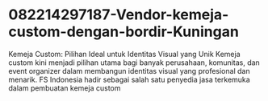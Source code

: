 # 082214297187-Vendor-kemeja-custom-dengan-bordir-Kuningan
Kemeja Custom: Pilihan Ideal untuk Identitas Visual yang Unik  Kemeja custom kini menjadi pilihan utama bagi banyak perusahaan, komunitas, dan event organizer dalam membangun identitas visual yang profesional dan menarik. FS Indonesia hadir sebagai salah satu penyedia jasa terkemuka dalam pembuatan kemeja custom
